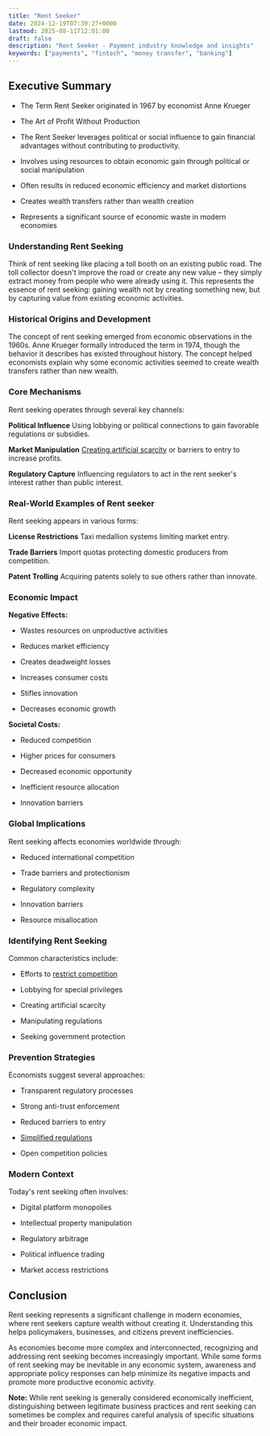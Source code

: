 ```yaml
---
title: "Rent Seeker"
date: 2024-12-19T07:39:27+0000
lastmod: 2025-08-11T12:01:00
draft: false
description: "Rent Seeker - Payment industry knowledge and insights"
keywords: ["payments", "fintech", "money transfer", "banking"]
---
```


## Executive Summary

- The Term Rent Seeker originated in 1967 by economist Anne Krueger

- The Art of Profit Without Production

- The Rent Seeker leverages political or social influence to gain financial advantages without contributing to productivity.

- Involves using resources to obtain economic gain through political or social manipulation

- Often results in reduced economic efficiency and market distortions

- Creates wealth transfers rather than wealth creation

- Represents a significant source of economic waste in modern economies

### Understanding Rent Seeking

Think of rent seeking like placing a toll booth on an existing public road. The toll collector doesn't improve the road or create any new value – they simply extract money from people who were already using it. This represents the essence of rent seeking: gaining wealth not by creating something new, but by capturing value from existing economic activities.

### Historical Origins and Development

The concept of rent seeking emerged from economic observations in the 1960s. Anne Krueger formally introduced the term in 1974, though the behavior it describes has existed throughout history. The concept helped economists explain why some economic activities seemed to create wealth transfers rather than new wealth.

### Core Mechanisms

Rent seeking operates through several key channels:

**Political Influence** Using lobbying or political connections to gain favorable regulations or subsidies.

**Market Manipulation** [Creating artificial scarcity](https://faisalkhanllc.xyz/resources/payments-wiki/m/market-manipulation/) or barriers to entry to increase profits.

**Regulatory Capture** Influencing regulators to act in the rent seeker's interest rather than public interest.

### Real-World Examples of Rent seeker

Rent seeking appears in various forms:

**License Restrictions** Taxi medallion systems limiting market entry.

**Trade Barriers** Import quotas protecting domestic producers from competition.

**Patent Trolling** Acquiring patents solely to sue others rather than innovate.

### Economic Impact

**Negative Effects:**

- Wastes resources on unproductive activities

- Reduces market efficiency

- Creates deadweight losses

- Increases consumer costs

- Stifles innovation

- Decreases economic growth

**Societal Costs:**

- Reduced competition

- Higher prices for consumers

- Decreased economic opportunity

- Inefficient resource allocation

- Innovation barriers

### Global Implications

Rent seeking affects economies worldwide through:

- Reduced international competition

- Trade barriers and protectionism

- Regulatory complexity

- Innovation barriers

- Resource misallocation

### Identifying Rent Seeking

Common characteristics include:

- Efforts to [restrict competition](https://faisalkhanllc.xyz/resources/payments-wiki/a/assessing-competition/)

- Lobbying for special privileges

- Creating artificial scarcity

- Manipulating regulations

- Seeking government protection

### Prevention Strategies

Economists suggest several approaches:

- Transparent regulatory processes

- Strong anti-trust enforcement

- Reduced barriers to entry

- [Simplified regulations](https://faisalkhanllc.xyz/resources/payments-wiki/f/financial-regulator/)

- Open competition policies

### Modern Context

Today's rent seeking often involves:

- Digital platform monopolies

- Intellectual property manipulation

- Regulatory arbitrage

- Political influence trading

- Market access restrictions

## Conclusion

Rent seeking represents a significant challenge in modern economies, where rent seekers capture wealth without creating it. Understanding this helps policymakers, businesses, and citizens prevent inefficiencies.

As economies become more complex and interconnected, recognizing and addressing rent seeking becomes increasingly important. While some forms of rent seeking may be inevitable in any economic system, awareness and appropriate policy responses can help minimize its negative impacts and promote more productive economic activity.

**Note:** While rent seeking is generally considered economically inefficient, distinguishing between legitimate business practices and rent seeking can sometimes be complex and requires careful analysis of specific situations and their broader economic impact.